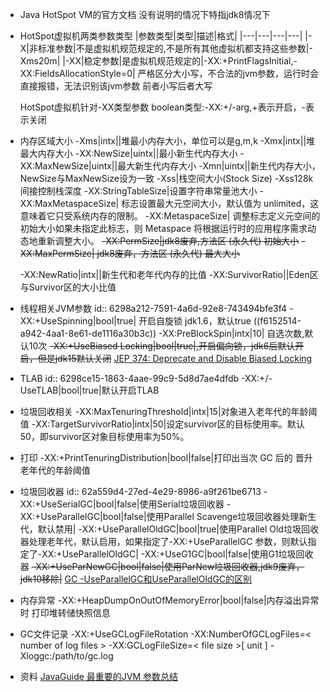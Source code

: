 - Java HotSpot VM的官方文档
  没有说明的情况下特指jdk8情况下
- HotSpot虚拟机两类参数类型
  |参数类型|类型|描述|格式|
  |---|---|---|---|
  |-X|非标准参数|不是虚拟机规范规定的,不是所有其他虚拟机都支持这些参数|-Xms20m|
  |-XX|稳定参数|是虚拟机规范规定的|-XX:+PrintFlagsInitial,-XX:FieldsAllocationStyle=0|
  严格区分大小写，不合法的jvm参数，运行时会直接报错，无法识别该jvm参数
  前者小写后者大写
  
  HotSpot虚拟机针对-XX类型参数
  boolean类型:-XX:+/-arg,+表示开启，-表示关闭
- 内存区域大小
  -Xms|intx||堆最小内存大小，单位可以是g,m,k
  -Xmx|intx||堆最大内存大小
  -XX:NewSize|uintx||最小新生代内存大小
  -XX:MaxNewSize|uintx||最大新生代内存大小
  -Xmn|uintx||新生代内存大小，NewSize与MaxNewSize设为一致
  -Xss|栈空间大小(Stock Size) -Xss128k间接控制栈深度
  -XX:StringTableSize|设置字符串常量池大小
  -XX:MaxMetaspaceSize| 标志设置最大元空间大小，默认值为 unlimited，这意味着它只受系统内存的限制。
  -XX:MetaspaceSize| 调整标志定义元空间的初始大小如果未指定此标志，则 Metaspace 将根据运行时的应用程序需求动态地重新调整大小。
  ~~-XX:PermSize|jdk8废弃,方法区 (永久代) 初始大小~~
  ~~-XX:MaxPermSize| jdk8废弃，方法区 (永久代) 最大大小~~
  
  -XX:NewRatio|intx||新生代和老年代内存的比值
  -XX:SurvivorRatio||Eden区与Survivor区的大小比值
- 线程相关JVM参数
  id:: 6298a212-7591-4a6d-92e8-743494bfe3f4
  -XX:+UseSpinning|bool|true| 开启自旋锁 jdk1.6，默认true ((f6152514-a942-4aa1-8e61-de1116a30b3c))
  -XX:PreBlockSpin|intx|10| 自选次数,默认10次
  ~~-XX:+UseBiased Locking|bool|true|,开启偏向锁，jdk6后默认开启，但是jdk15默认关闭~~
  [JEP 374: Deprecate and Disable Biased Locking](https://openjdk.java.net/jeps/374)
- TLAB
  id:: 6298ce15-1863-4aae-99c9-5d8d7ae4dfdb
  -XX:+/-UseTLAB|bool|true|默认开启TLAB
- 垃圾回收相关
  -XX:MaxTenuringThreshold|intx|15|对象进入老年代的年龄阈值
  -XX:TargetSurvivorRatio|intx|50|设定survivor区的目标使用率。默认50，即survivor区对象目标使用率为50%。
- 打印
  -XX:+PrintTenuringDistribution|bool|false|打印出当次 GC 后的 晋升老年代的年龄阈值
- 垃圾回收器
  id:: 62a559d4-27ed-4e29-8986-a9f261be6713
  -XX:+UseSerialGC|bool|false|使用Serial垃圾回收器
  -XX:+UseParallelGC|bool|false|使用Parallel Scavenge垃圾回收器处理新生代，默认禁用|
  -XX:+UseParallelOldGC|bool|true|使用Parallel Old垃圾回收器处理老年代，默认启用，如果指定了-XX:+UseParallelGC 参数，则默认指定了-XX:+UseParallelOldGC|
  -XX:+UseG1GC|bool|false|使用G1垃圾回收器
  ~~-XX:+UseParNewGC|bool|false|使用ParNew垃圾回收器,jdk9废弃，jdk10移除|~~
  [GC -UseParallelGC和UseParallelOldGC的区别](https://www.cnblogs.com/kelthuzadx/p/10924117.html)
- 内存异常
  -XX:+HeapDumpOnOutOfMemoryError|bool|false|内存溢出异常时
  打印堆转储快照信息
- GC文件记录
  -XX:+UseGCLogFileRotation 
  -XX:NumberOfGCLogFiles=< number of log files > 
  -XX:GCLogFileSize=< file size >[ unit ]
  -Xloggc:/path/to/gc.log
- 资料
  [JavaGuide 最重要的JVM 参数总结](https://javaguide.cn/java/jvm/jvm-parameters-intro.html#_1-%E6%A6%82%E8%BF%B0)